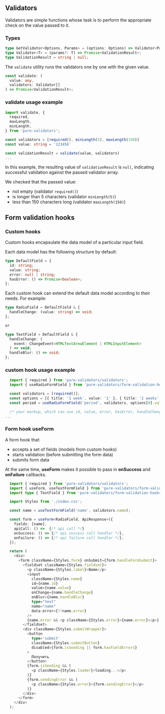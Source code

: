 ## Validators

Validators are simple functions whose task is to perform the appropriate check on the value passed to it.

### Types
```typescript
type GetValidator<Options, Params> = (options: Options) => Validator<Params>;
type Validator<T> = (params?: T) => Promise<ValidationResult>;
type ValidationResult = string | null;
```

The `validate` utility runs the validators one by one with the given value.

```typescript
const validate: (
  value: any,
  validators: Validator[]
) => Promise<ValidationResult>;
```
### **validate** usage example

```typescript
import validate, {
  required,
  maxLength,
  minLength,
} from 'pure-validators';

const validators = [required(), minLength(5), maxLength(150)]
const value: string = '123456'

const validationResult = validate(value, validators)
...
```
In this example, the resulting value of `validationResult` is `null`, indicating successful validation against the passed validator array.

We checked that the passed value:
- not empty (validator `required()`)
- is longer than 5 characters (validator `minLength(5)`)
- less than 150 characters long (validator `maxLength(150)`)
## Form validation hooks
### Custom hooks

Custom hooks encapsulate the data model of a particular input field.

Each data model has the following structure by default:
```typescript
type DefaultField = {
  id: string;
  value: string;
  error: null | string;
  hasError: () => Promise<boolean>;
};
```

Each custom hook can extend the default data model according to their needs. 
For example:

```typescript
type RadioField = DefaultField & {
  handleChange: (value: string) => void;
};

or

type TextField = DefaultField & {
  handleChange: (
    event: ChangeEvent<HTMLTextAreaElement | HTMLInputElement>
  ) => void;
  handleBlur: () => void;
};
```

### **custom hook** usage example
```typescript
  import { required } from 'pure-validators/validators';
  import { useRadioFormField } from 'pure-validators/form-validation-hooks';

  const validators = [required()];
  const options = [{ title: '1 week', value: '1' }, { title: '2 weeks', value: '2' }];
  const period = useRadioFormField('period', validators, options[0].value);

  /* your markup, which can use id, value, error, hasError, handleChange 'preiod' props */
...
```
### Form hook **useForm**
A form hook that:
- accepts a set of fields (models from custom hooks)
- starts validation (before submitting the form data)
- submits form data

At the same time, **useForm** makes it possible to pass in **onSuccess** and **onFailure** callbacks.

```typescript
  import { required } from 'pure-validators/validators';
  import { useForm, useTextFormField } from 'pure-validators/form-validation-hooks';
  import type { TextField } from 'pure-validators/form-validation-hooks/types';

  import Styles from './index.css';

  const name = useTextFormField('name', validators.name);

  const form = useForm<RadioField, ApiResponse>({
    fields: [name],
    apiCall: () =>  {/* api call */}
    onSuccess: () => {/* api success call handler */},
    onFailure: () => {/* api failure call handler */},
  });

  return (
    <div>
      <form className={Styles.form} onSubmit={form.handleFormSubmit}>
        <fieldset className={Styles.fieldset}>
          <p className={Styles.label}>Name</p>
          <input
            className={Styles.name}
            id={name.id}
            value={name.value}
            onChange={name.handleChange}
            onBlur={name.handleBlur}
            type="text"
            name="name"
            data-error={!!name.error}
          />
          {name.error && <p className={Styles.error}>{name.error}</p>}
        </fieldset>
        <div className={Styles.submitWrapper}>
          <button
            type='submit'
            className={Styles.submitButton}
            disabled={form.isSending || form.hasFieldErrors}
          >
            Получить
          </button>
          {form.isSending && (
            <p className={Styles.loader}>loading...</p>
          )}
          {form.sendingError && (
            <p className={Styles.error}>{form.sendingError}</p>
          )}
        </div>
      </form>
    </div>
  );
```